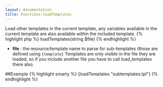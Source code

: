```yaml
---
layout: documentation
title: Functions:loadTemplates
---
```


Load other templates in the current template, any variables available in the current template are also available within the included template.
{% highlight php %}
loadTemplates(string $file)
{% endhighlight %}

* **file** : the resource/template name to parse for sub-templates (those are defined using `{template}`
Templates are only visible in the file they are loaded, so if you include another file you have to call load_templates there also.

##Example
{% highlight smarty %}
{loadTemplates "subtemplates.tpl"}
{% endhighlight %}